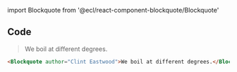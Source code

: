 import Blockquote from '@ecl/react-component-blockquote/Blockquote'

## Code

<div style={{padding: '2rem', backgroundColor: '#f3f3f3', border: '1px solid #ddd'}}>
<Blockquote author="Clint Eastwood">We boil at different degrees.</Blockquote>
</div>

<div style={{padding: '2rem', backgroundColor: '#f9f9f9', border: '1px solid #ddd', borderTopWidth: 0, overflow: 'auto'}}>

```html
<Blockquote author="Clint Eastwood">We boil at different degrees.</Blockquote>
```

</div>
